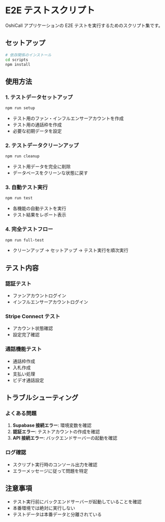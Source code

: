 # E2E テストスクリプト

OshiCall アプリケーションの E2E テストを実行するためのスクリプト集です。

## セットアップ

```bash
# 依存関係のインストール
cd scripts
npm install
```

## 使用方法

### 1. テストデータセットアップ

```bash
npm run setup
```

- テスト用のファン・インフルエンサーアカウントを作成
- テスト用の通話枠を作成
- 必要な初期データを設定

### 2. テストデータクリーンアップ

```bash
npm run cleanup
```

- テスト用データを完全に削除
- データベースをクリーンな状態に戻す

### 3. 自動テスト実行

```bash
npm run test
```

- 各機能の自動テストを実行
- テスト結果をレポート表示

### 4. 完全テストフロー

```bash
npm run full-test
```

- クリーンアップ → セットアップ → テスト実行を順次実行

## テスト内容

### 認証テスト

- ファンアカウントログイン
- インフルエンサーアカウントログイン

### Stripe Connect テスト

- アカウント状態確認
- 設定完了確認

### 通話機能テスト

- 通話枠作成
- 入札作成
- 支払い処理
- ビデオ通話設定

## トラブルシューティング

### よくある問題

1. **Supabase 接続エラー**: 環境変数を確認
2. **認証エラー**: テストアカウントの作成を確認
3. **API 接続エラー**: バックエンドサーバーの起動を確認

### ログ確認

- スクリプト実行時のコンソール出力を確認
- エラーメッセージに従って問題を特定

## 注意事項

- テスト実行前にバックエンドサーバーが起動していることを確認
- 本番環境では絶対に実行しない
- テストデータは本番データと分離されている

